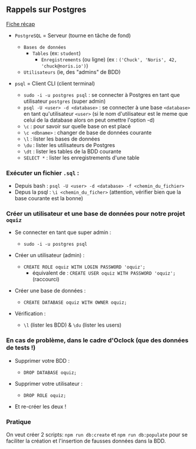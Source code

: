 ## Rappels sur Postgres

[Fiche récap](https://gist.github.com/enzoclock/548198b0ba090049a2c2bd7bbdb80ff5)

- `PostgreSQL` = Serveur (tourne en tâche de fond)
  - `Bases de données`
    - `Tables` (ex: `student`)
      - `Enregistrements` (ou ligne) (ex : `('Chuck', 'Noris', 42, 'chuck@noris.io')`)
  - `Utilisateurs` (ie, des "admins" de BDD)


- `psql` = Client CLI (client terminal)
  - `sudo -i -u postgres psql` : se connecter à Postgres en tant que utilisateur `postgres` (super admin)
  - `psql -U <user> -d <database>` : se connecter à une base `<database>` en tant qu'utilisateur `<user>` (si le nom d'utilisateur est le meme que celui de la database alors on peut omettre l'option -d)
  - `\c` : pour savoir sur quelle base on est placé
  - `\c <dbname>` : changer de base de données courante
  - `\l` : lister les bases de données
  - `\du` : lister les utilisateurs de Postgres
  - `\dt` : lister les tables de la BDD courante
  - `SELECT *` : lister les enregistrements d'une table


### Exécuter un fichier `.sql` : 

- Depuis bash : `psql -U <user> -d <database> -f <chemin_du_fichier>`
- Depus la psql : `\i <chemin_du_ficher>` (attention, vérifier bien que la base courante est la bonne)

### Créer un utilisateur et une base de données pour notre projet `oquiz`

- Se connecter en tant que super admin : 
  - `sudo -i -u postgres psql`

- Créer un utilisateur (admin) : 
  - `CREATE ROLE oquiz WITH LOGIN PASSWORD 'oquiz';`
    - équivalent de : `CREATE USER oquiz WITH PASSWORD 'oquiz';` (raccourci)

- Créer une base de données : 
  - `CREATE DATABASE oquiz WITH OWNER oquiz;`

- Vérification : 
  - `\l` (lister les BDD) & `\du` (lister les users)


### En cas de problème, dans le cadre d'Oclock (que des données de tests !) 

- Supprimer votre BDD : 
  - `DROP DATABASE oquiz;`

- Supprimer votre utilisateur : 
  - `DROP ROLE oquiz;`

- Et re-créer les deux !

### Pratique

On veut créer 2 scripts: `npm run db:create` et `npm run db:populate` pour se faciliter la création et l'insertion de fausses données dans la BDD.